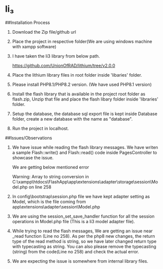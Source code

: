 # li₃ 

##Installation Process

1. Download the Zip file/github url

2. Place the project in respective folder(We are using windows machine with xampp software)

3. I have taken the li3 library from below path.

   https://github.com/UnionOfRAD/lithium/tree/v2.0.0

4. Place the lithium library files in root folder inside 'libaries' folder.

5. Please install PHP8.1/PHP8.2 version. (We have used PHP8.1 version)

6. Install the flash library that is available in the project root folder as flash.zip, Unzip that file and place the flash libary folder inside 'libraries' folder.

7. Setup the database, the database sql export file is kept inside Database folder, create a new database with the name as "database".

8. Run the project in localhost.



##Issues/Observations

1. We have issue while reading the flash library messages. We have writen a sample Flash::write() and Flash::read() code inside PagesController to showcase the issue.

   We are getting below mentioned error

   Warning: Array to string conversion in C:\xampp\htdocs\FlashApp\app\extensions\adapter\storage\session\Model.php on line 258

2. In config\bootstrap\session.php file we have kept adapter setting as Model, which is the file coming from app\extensions\adapter\session\Model.php

3. We are using the session_set_save_handler function for all the session operations in Model.php file (This is a li3 model adapter file).

4. While trying to read the flash messages, We are getting an issue near _read function (Line no 258). As per the php8 new changes, the return type of the read method is string, so we have later changed return type with typecasting as string.
You can also please remove the typecasting (string) from the code(Line no 258) and check the actual error.

5. We are expecting the issue is somewhere from internal library files.
